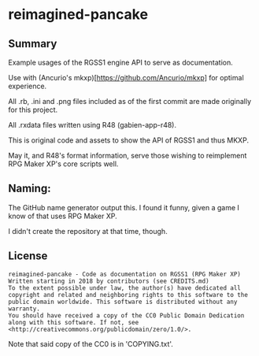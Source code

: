 # reimagined-pancake

## Summary

Example usages of the RGSS1 engine API to serve as documentation.

Use with (Ancurio's mkxp)[https://github.com/Ancurio/mkxp] for optimal experience.

All .rb, .ini and .png files included as of the first commit are made originally for this project.

All .rxdata files written using R48 (gabien-app-r48).

This is original code and assets to show the API of RGSS1 and thus MKXP.

May it, and R48's format information, serve those wishing to reimplement RPG Maker XP's core scripts well.

## Naming:

The GitHub name generator output this. I found it funny, given a game I know of that uses RPG Maker XP.

I didn't create the repository at that time, though.

## License

    reimagined-pancake - Code as documentation on RGSS1 (RPG Maker XP)
    Written starting in 2018 by contributors (see CREDITS.md)
    To the extent possible under law, the author(s) have dedicated all copyright and related and neighboring rights to this software to the public domain worldwide. This software is distributed without any warranty.
    You should have received a copy of the CC0 Public Domain Dedication along with this software. If not, see <http://creativecommons.org/publicdomain/zero/1.0/>.

Note that said copy of the CC0 is in 'COPYING.txt'.

